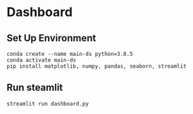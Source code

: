 # Dashboard

## Set Up Environment
```
conda create --name main-ds python=3.8.5
conda activate main-ds
pip install matplotlib, numpy, pandas, seaborn, streamlit
```

## Run steamlit
```
streamlit run dashboard.py
```

